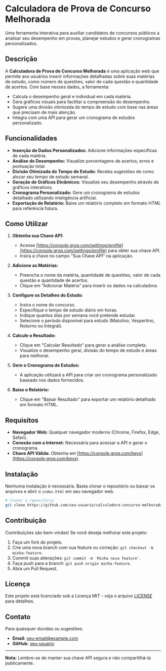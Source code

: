 # Calculadora de Prova de Concurso Melhorada

Uma ferramenta interativa para auxiliar candidatos de concursos públicos a analisar seu desempenho em provas, planejar estudos e gerar cronogramas personalizados.

## Descrição

A **Calculadora de Prova de Concurso Melhorada** é uma aplicação web que permite aos usuários inserir informações detalhadas sobre suas matérias de estudo, como número de questões, valor de cada questão e quantidade de acertos. Com base nesses dados, a ferramenta:

- Calcula o desempenho geral e individual em cada matéria.
- Gera gráficos visuais para facilitar a compreensão do desempenho.
- Sugere uma divisão otimizada do tempo de estudo com base nas áreas que precisam de mais atenção.
- Integra com uma API para gerar um cronograma de estudos personalizado.

## Funcionalidades

- **Inserção de Dados Personalizados:** Adicione informações específicas de cada matéria.
- **Análise de Desempenho:** Visualize porcentagens de acertos, erros e pontuação total.
- **Divisão Otimizada do Tempo de Estudo:** Receba sugestões de como alocar seu tempo de estudo semanal.
- **Geração de Gráficos Dinâmicos:** Visualize seu desempenho através de gráficos interativos.
- **Cronograma Personalizado:** Gere um cronograma de estudos detalhado utilizando inteligência artificial.
- **Exportação de Relatório:** Baixe um relatório completo em formato HTML para referência futura.

## Como Utilizar

1. **Obtenha sua Chave API:**
   - Acesse [https://console.groq.com/settings/profile](https://console.groq.com/settings/profile) para obter sua chave API.
   - Insira a chave no campo "Sua Chave API" na aplicação.

2. **Adicione as Matérias:**
   - Preencha o nome da matéria, quantidade de questões, valor de cada questão e quantidade de acertos.
   - Clique em "Adicionar Matéria" para inserir os dados na calculadora.

3. **Configure os Detalhes do Estudo:**
   - Insira o nome do concurso.
   - Especifique o tempo de estudo diário em horas.
   - Indique quantos dias por semana você pretende estudar.
   - Selecione o período disponível para estudo (Matutino, Vespertino, Noturno ou Integral).

4. **Calcule o Resultado:**
   - Clique em "Calcular Resultado" para gerar a análise completa.
   - Visualize o desempenho geral, divisão do tempo de estudo e áreas para melhorar.

5. **Gere o Cronograma de Estudos:**
   - A aplicação utilizará a API para criar um cronograma personalizado baseado nos dados fornecidos.

6. **Baixe o Relatório:**
   - Clique em "Baixar Resultado" para exportar um relatório detalhado em formato HTML.

## Requisitos

- **Navegador Web:** Qualquer navegador moderno (Chrome, Firefox, Edge, Safari).
- **Conexão com a Internet:** Necessária para acessar a API e gerar o cronograma.
- **Chave API Válida:** Obtenha em [https://console.groq.com/keys](https://console.groq.com/keys).

## Instalação

Nenhuma instalação é necessária. Basta clonar o repositório ou baixar os arquivos e abrir o `index.html` em seu navegador web.

```bash
# Clonar o repositório
git clone https://github.com/seu-usuario/calculadora-concurso-melhorada.git
```

## Contribuição

Contribuições são bem-vindas! Se você deseja melhorar este projeto:

1. Faça um fork do projeto.
2. Crie uma nova branch com sua feature ou correção: `git checkout -b minha-feature`.
3. Commit suas alterações: `git commit -m 'Minha nova feature'`.
4. Faça push para a branch: `git push origin minha-feature`.
5. Abra um Pull Request.

## Licença

Este projeto está licenciado sob a Licença MIT - veja o arquivo [LICENSE](LICENSE) para detalhes.

## Contato

Para quaisquer dúvidas ou sugestões:

- **Email:** seu-email@example.com
- **GitHub:** [seu-usuario](https://github.com/seu-usuario)

---

**Nota:** Lembre-se de manter sua chave API segura e não compartilhá-la publicamente.
